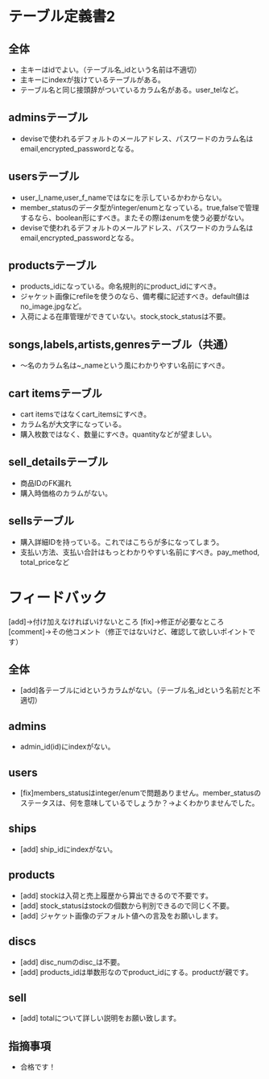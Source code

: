 # テーブル定義書2

## 全体
- 主キーはidでよい。（テーブル名_idという名前は不適切）
- 主キーにindexが抜けているテーブルがある。
- テーブル名と同じ接頭辞がついているカラム名がある。user_telなど。

## adminsテーブル
- deviseで使われるデフォルトのメールアドレス、パスワードのカラム名はemail,encrypted_passwordとなる。

## usersテーブル
- user_l_name,user_f_nameではなにを示しているかわからない。
- member_statusのデータ型がinteger/enumとなっている。true,falseで管理するなら、boolean形にすべき。またその際はenumを使う必要がない。
- deviseで使われるデフォルトのメールアドレス、パスワードのカラム名はemail,encrypted_passwordとなる。

## productsテーブル
- products_idになっている。命名規則的にproduct_idにすべき。
- ジャケット画像にrefileを使うのなら、備考欄に記述すべき。default値はno_image.jpgなど。
- 入荷による在庫管理ができていない。stock,stock_statusは不要。

## songs,labels,artists,genresテーブル（共通）
- ～名のカラム名は~_nameという風にわかりやすい名前にすべき。

## cart itemsテーブル
- cart itemsではなくcart_itemsにすべき。
- カラム名が大文字になっている。
- 購入枚数ではなく、数量にすべき。quantityなどが望ましい。

## sell_detailsテーブル
- 商品IDのFK漏れ
- 購入時価格のカラムがない。

## sellsテーブル
- 購入詳細IDを持っている。これではこちらが多になってしまう。
- 支払い方法、支払い合計はもっとわかりやすい名前にすべき。pay_method, total_priceなど


# フィードバック
[add]→付け加えなければいけないところ
[fix]→修正が必要なところ
[comment]→その他コメント（修正ではないけど、確認して欲しいポイントです）

## 全体
- [add]各テーブルにidというカラムがない。（テーブル名_idという名前だと不適切）

## admins
- admin_id(id)にindexがない。

## users
- [fix]members_statusはinteger/enumで問題ありません。member_statusのステータスは、何を意味しているでしょうか？→よくわかりませんでした。

## ships
- [add] ship_idにindexがない。

## products
- [add] stockは入荷と売上履歴から算出できるので不要です。
- [add] stock_statusはstockの個数から判別できるので同じく不要。
- [add] ジャケット画像のデフォルト値への言及をお願いします。

## discs
- [add] disc_numのdisc_は不要。
- [add] products_idは単数形なのでproduct_idにする。productが親です。

## sell
- [add] totalについて詳しい説明をお願い致します。

## 指摘事項
- 合格です！ 
